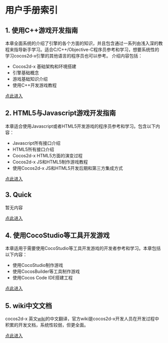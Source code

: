 # 用户手册索引
## 1. 使用C++游戏开发指南
本章全面系统的介绍了引擎的各个方面的知识，并且包含通过一系列由浅入深的教程来指导新手学习。适合C/C++/Objective-C程序员参考和学习，想要系统性的学习cocos2d-x引擎的其他语言的程序员也可以参考。
介绍内容包括：

- Cocos2d-x 基础架构和环境搭建
- 引擎基础概念
- 游戏基础知识介绍
- 使用C++开发游戏教程

[点此进入](framework/native/zh.md)

## 2. HTML5与Javascript游戏开发指南
本章适合使用Javascript或者HTML5开发游戏的程序员参考和学习。包含以下内容：

- Javascript所有接口介绍
- HTML5所有接口介绍
- Cocos2d-x HTML5方面的演变过程
- Cocos2d-x JS和HTML5制作游戏教程
- 使用Cocos2d-x JS和HTML5开发后期和第三方集成方式

[点此进入](framework/html5/zh.md)

## 3. Quick
暂无内容

[点此进入](framework/quick/zh.md)

## 4. 使用CocoStudio等工具开发游戏
本章适用于需要使用CocoStudio等工具开发游戏的开发者参考和学习。本章包括以下内容：

- 使用CocoStudio制作游戏
- 使用CocosBuilder等工具制作游戏
- 使用Cocos Code IDE搭建工程

[点此进入](studio/zh.md)

## 5. wiki中文文档

cocos2d-x 英文[wiki](http://cocos2d-x.org/wiki)的中文翻译，官方wiki是cocos2d-x开发人员在开发过程中积累的开发文档，系统性较弱，但更全面。

[点此进入](../manual/framework/native/wiki/zh.md)